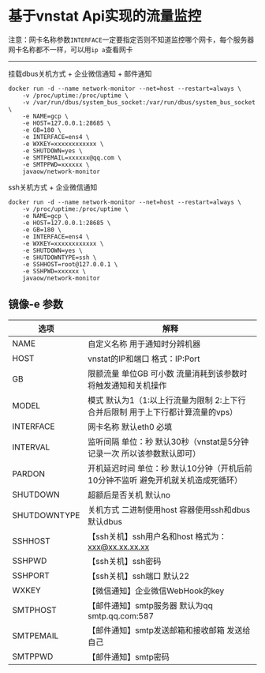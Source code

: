 # 基于vnstat Api实现的流量监控

注意：网卡名称参数`INTERFACE`一定要指定否则不知道监控哪个网卡，每个服务器网卡名称都不一样，可以用`ip a`查看网卡

---

挂载dbus关机方式 + 企业微信通知 + 邮件通知
```
docker run -d --name network-monitor --net=host --restart=always \
    -v /proc/uptime:/proc/uptime \
    -v /var/run/dbus/system_bus_socket:/var/run/dbus/system_bus_socket \
    -e NAME=gcp \
    -e HOST=127.0.0.1:28685 \
    -e GB=180 \
    -e INTERFACE=ens4 \
    -e WXKEY=xxxxxxxxxxxx \
    -e SHUTDOWN=yes \
    -e SMTPEMAIL=xxxxxx@qq.com \
    -e SMTPPWD=xxxxxx \
    javaow/network-monitor
```
ssh关机方式 + 企业微信通知
```
docker run -d --name network-monitor --net=host --restart=always \
    -v /proc/uptime:/proc/uptime \
    -e NAME=gcp \
    -e HOST=127.0.0.1:28685 \
    -e GB=180 \
    -e INTERFACE=ens4 \
    -e WXKEY=xxxxxxxxxxxx \
    -e SHUTDOWN=yes \
    -e SHUTDOWNTYPE=ssh \
    -e SSHHOST=root@127.0.0.1 \
    -e SSHPWD=xxxxxx \
    javaow/network-monitor
```


## 镜像-e 参数

|选项|解释|
|---|---|
|NAME|自定义名称 用于通知时分辨机器|
|HOST|vnstat的IP和端口 格式：IP:Port|
|GB|限额流量 单位GB 可小数 流量消耗到该参数时将触发通知和关机操作|
|MODEL|模式 默认为1（1:以上行流量为限制 2:上下行合并后限制 用于上下行都计算流量的vps）|
|INTERFACE|网卡名称 默认eth0 必填|
|INTERVAL|监听间隔 单位：秒 默认30秒（vnstat是5分钟记录一次 所以该参数默认即可）|
|PARDON|开机延迟时间 单位：秒 默认10分钟（开机后前10分钟不监听 避免开机就关机造成死循环）|
|SHUTDOWN|超额后是否关机 默认no|
|SHUTDOWNTYPE|关机方式 二进制使用host 容器使用ssh和dbus 默认dbus|
|SSHHOST|【ssh关机】ssh用户名和host 格式为：xxx@xx.xx.xx.xx|
|SSHPWD|【ssh关机】ssh密码|
|SSHPORT|【ssh关机】ssh端口 默认22|
|WXKEY|【微信通知】企业微信WebHook的key|
|SMTPHOST|【邮件通知】smtp服务器 默认为qq smtp.qq.com:587|
|SMTPEMAIL|【邮件通知】smtp发送邮箱和接收邮箱 发送给自己|
|SMTPPWD|【邮件通知】smtp密码|
